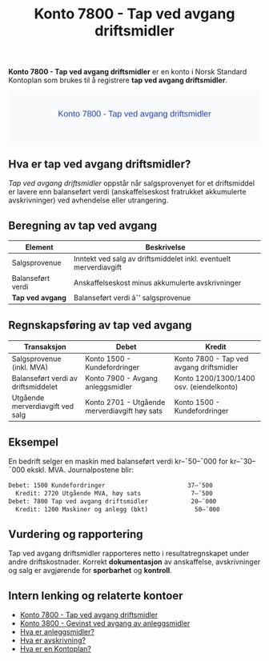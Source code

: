 ﻿---
title: "Konto 7800 - Tap ved avgang driftsmidler"
seoTitle: "7800-tap-ved-avgang-driftsmidler"
meta_description: '**Konto 7800 - Tap ved avgang driftsmidler** er en konto i Norsk Standard Kontoplan som brukes til å registrere **tap ved avgang driftsmidler**.'
slug: 7800-tap-ved-avgang-driftsmidler
type: blog
layout: pages/single
---

**Konto 7800 - Tap ved avgang driftsmidler** er en konto i Norsk Standard Kontoplan som brukes til å registrere **tap ved avgang driftsmidler**.

![Illustrasjon av konto 7800 Tap ved avgang driftsmidler](7800-tap-ved-avgang-driftsmidler-image.svg)

## Hva er tap ved avgang driftsmidler?

*Tap ved avgang driftsmidler* oppstår når salgsprovenyet for et driftsmiddel er lavere enn balanseført verdi (anskaffelseskost fratrukket akkumulerte avskrivninger) ved avhendelse eller utrangering.

## Beregning av tap ved avgang

| Element                    | Beskrivelse                                                        |
|----------------------------|--------------------------------------------------------------------|
| Salgsprovenue              | Inntekt ved salg av driftsmiddelet inkl. eventuelt merverdiavgift   |
| Balanseført verdi          | Anskaffelseskost minus akkumulerte avskrivninger                   |
| **Tap ved avgang**         | Balanseført verdi âˆ’ salgsprovenue                                  |

## Regnskapsføring av tap ved avgang

| Transaksjon                                          | Debet                                    | Kredit                                               |
|------------------------------------------------------|------------------------------------------|------------------------------------------------------|
| Salgsprovenue (inkl. MVA)                            | Konto 1500 - Kundefordringer             | Konto 7800 - Tap ved avgang driftsmidler             |
| Balanseført verdi av driftsmiddelet                  | Konto 7900 - Avgang anleggsmidler        | Konto 1200/1300/1400 osv. (eiendelkonto)              |
| Utgående merverdiavgift ved salg                     | Konto 2701 - Utgående merverdiavgift høy sats | Konto 1500 - Kundefordringer                   |

## Eksempel

En bedrift selger en maskin med balanseført verdi kr–¯50–¯000 for kr–¯30–¯000 ekskl. MVA. Journalpostene blir:

```plaintext
Debet: 1500 Kundefordringer                       37–¯500
  Kredit: 2720 Utgående MVA, høy sats              7–¯500
Debet: 7800 Tap ved avgang driftsmidler            20–¯000
  Kredit: 1200 Maskiner og anlegg (bkt)             50–¯000
```

## Vurdering og rapportering

Tap ved avgang driftsmidler rapporteres netto i resultatregnskapet under andre driftskostnader. Korrekt **dokumentasjon** av anskaffelse, avskrivninger og salg er avgjørende for **sporbarhet** og **kontroll**.

## Intern lenking og relaterte kontoer

* [Konto 7800 - Tap ved avgang driftsmidler](/blogs/kontoplan/7800-tap-ved-avgang-driftsmidler "Konto 7800 - Tap ved avgang driftsmidler")
* [Konto 3800 - Gevinst ved avgang av anleggsmidler](/blogs/kontoplan/3800-gevinst-ved-avgang-av-anleggsmidler "Konto 3800 - Gevinst ved avgang av anleggsmidler")
* [Hva er anleggsmidler?](/blogs/regnskap/hva-er-anleggsmidler "Hva er Anleggsmidler? Komplett Guide til Anleggsmidler i Regnskap")
* [Hva er avskrivning?](/blogs/regnskap/hva-er-avskrivning "Hva er avskrivning? Guide til avskrivninger")
* [Hva er en Kontoplan?](/blogs/regnskap/hva-er-kontoplan "Hva er en Kontoplan? Komplett Guide til Kontoplaner i Norsk Regnskap")







